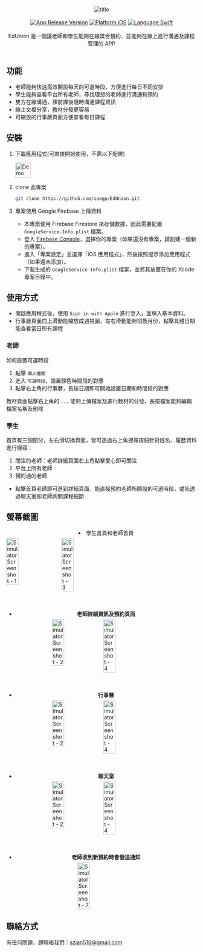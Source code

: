 <div align="center">
  <img src="https://github.com/user-attachments/assets/5bfe0424-356e-4e95-ac78-226d8c2616ac" alt="title">
 <br><br>
  <a href="https://apps.apple.com/in/app/calcontrol/id6692630915"><img src="https://img.shields.io/badge/release-v1.3.1-blue" alt="App Release Version"></a>
  <a href="https://apps.apple.com/in/app/calcontrol/id6692630915"><img src="https://img.shields.io/badge/platform-iOS-green" alt="Platform iOS"></a>
  <a href="https://github.com/Eva0306/CalControl"><img src="https://img.shields.io/badge/language-Swift-orange" alt="Language Swift"></a>
  <br><br>
  <a> EdUnion 是一個讓老師和學生能夠在線媒合預約、並能夠在線上進行溝通及課程管理的 APP</a>
  <br><br>
</div>

## 功能
- 老師能夠快速高效開設每天的可選時段，方便進行每日不同安排
- 學生能夠查看平台所有老師，尋找理想的老師進行溝通和預約
- 雙方在線溝通，課前課後隨時溝通課程資訊
- 線上文檔分享，教材分發更容易
- 可縮放的行事曆頁面方便查看每日課程

## 安裝
1. 下載應用程式(可直接開始使用，不需以下配置)

   <div style="display: flex; align-items: center; gap: 30px;">
   <a href="https://apps.apple.com/tw/app/edunion/id6692628566">
       <img src="https://developer.apple.com/assets/elements/badges/download-on-the-app-store.svg" alt="Demo of the Nextcloud iOS files app" height="40">
   </a>
   </div>

2. clone 此專案
   ```bash
   git clone https://github.com/zaegp/EdUnion.git
   ```
3. 專案使用 Google Firebase 上傳資料

   - 本專案使用 Firebase Firestore 來存儲數據，因此需要配置 `GoogleService-Info.plist` 檔案。
   - 登入 [Firebase Console](https://console.firebase.google.com/)，選擇你的專案（如果還沒有專案，請創建一個新的專案）。
   - 進入「專案設定」並選擇「iOS 應用程式」，然後按照提示添加應用程式（如果還未添加）。
   - 下載生成的 `GoogleService-Info.plist` 檔案，並將其放置在你的 Xcode 專案目錄中。

## 使用方式

- 開啟應用程式後，使用 `Sign in with Apple` 進行登入，並填入基本資料。
- 行事曆頁面向上滑動能縮放成週視圖，左右滑動能夠切換月份，點擊具體日期能查看當日所有課程
  
### 老師
如何設置可選時段
1. 點擊 `個人檔案`
2. 進入 `可選時段`，設置顏色時間段的對應
3. 點擊右上角的行事曆，長按日期即可開始設置日期和時間段的對應

教材頁面點擊右上角的 `...` 能夠上傳檔案及進行教材的分發，長按檔案能夠編輯檔案名稱及刪除

### 學生
首頁有三個部分，左右滑切換頁面，皆可透過右上角搜尋按鈕針對姓名、履歷資料進行搜尋：
  1. 關注的老師：老師詳細頁面右上角點擊愛心即可關注
  2. 平台上所有老師
  3. 預約過的老師
- 點擊首頁老師即可進到詳細頁面，能直接預約老師所開設的可選時段，或先透過聊天室和老師詢問課程細節
  
## 螢幕截圖

<ul style="text-align: center; list-style-position: inside; margin-top: 5px; margin-bottom: 5px;">
    <li>學生首頁和老師首頁</li>
</ul>
<div style="display: flex; justify-content: flex-start; gap: 20px; margin-bottom: 10px;">
    <img src="https://github.com/user-attachments/assets/c8612a63-7b7a-4e50-8d4c-028ca4e6e74a" alt="Simulator Screenshot - 1" width="25%">
    <img src="https://github.com/user-attachments/assets/2ac83d76-35b1-4daa-a121-ac4933cdb70a" alt="Simulator Screenshot - 3" width="25%">
</div>
<br><br>
<ul style="text-align: center; font-weight: bold; margin-top: 5px; margin-bottom: 5px;">
    <li>老師詳細資訊及預約頁面
</ul>
<div style="display: flex; justify-content: center; gap: 10px; margin-bottom: 10px;">
    <img src="https://github.com/user-attachments/assets/86f3e470-d94c-44ea-97f9-5202d53b859a" alt="Simulator Screenshot - 2" width="25%">
    <img src="https://github.com/user-attachments/assets/84555129-a691-44c7-9a59-80aa30404d47" alt="Simulator Screenshot - 4" width="25%">
</div>
<br><br>
<ul style="text-align: center; font-weight: bold; margin-top: 5px; margin-bottom: 5px;">
    <li>行事曆
</ul>
<div style="display: flex; justify-content: center; gap: 10px; margin-bottom: 10px;">
    <img src="https://github.com/user-attachments/assets/969a8290-a460-4de1-952a-d5052f168760" alt="Simulator Screenshot - 2" width="25%">
    <img src="https://github.com/user-attachments/assets/d15da7c5-a9c6-4d42-9434-e8621833cc58" alt="Simulator Screenshot - 4" width="25%">
</div>
<br><br>
<ul style="text-align: center; font-weight: bold; margin-top: 5px; margin-bottom: 5px;">
    <li>聊天室
</ul>
<div style="display: flex; justify-content: center; gap: 10px; margin-bottom: 10px;">
    <img src="https://github.com/user-attachments/assets/97525472-9939-4619-8a18-7471e0962d62" alt="Simulator Screenshot - 2" width="25%">
    <img src="https://github.com/user-attachments/assets/b20f13db-3959-4da6-a361-1ca249665777" alt="Simulator Screenshot - 4" width="25%">
</div>
<br><br>
<ul style="text-align: center; font-weight: bold; margin-top: 5px; margin-bottom: 5px;">
    <li>老師收到新預約時會發送通知
</ul>
<div style="display: flex; justify-content: center; gap: 20px; margin-bottom: 10px;">
    <img src="https://github.com/user-attachments/assets/d29d42e2-820b-480c-b1a9-a29b6c053570" alt="Simulator Screenshot - 7" width="25%">
</div>

## 聯絡方式
有任何問題，請聯絡我們：[szian516@gmail.com](mailto:szian516@gmail.com)
